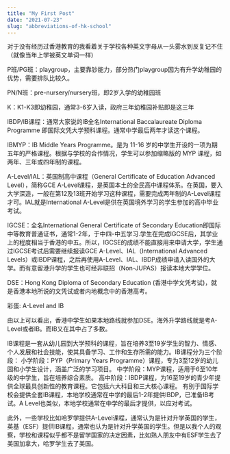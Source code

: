 ```yaml
---
title: "My First Post"
date: "2021-07-23"
slug: "abbreviations-of-hk-school"
---
```


对于没有经历过香港教育的我看着关于学校各种英文字母从一头雾水到反复记不住（就像当年上学被英文单词一样)

P班/PG班：playgroup，主要靠钞能力，部分热门playgroup因为有升学幼稚园的优势，需要排队比较久。

PN/N班：pre-nursery/nursery班，即2岁入学的幼稚园班

K：K1-K3即幼稚园，通常3-6岁入读，政府三年幼稚园补贴即是这三年

IBDP/IB课程：通常大家说的IB全名International Baccalaureate Diploma Programme 即国际文凭大学预科课程。通常中学最后两年才读这个课程。

IBMYP：IB Middle Years Programme。是为 11-16 岁的中学生开设的一项为期五年的严格课程。根据与学校的合作情况，学生可以参加缩略版的 MYP 课程，如两年、三年或四年制的课程。

A-Level/IAL：英国制高中课程（General Certificate of Education Advanced Level），简称GCE A-Level课程，是英国本土的全民高中课程体系。在英国，要入大学深造，一般在第12及13班开始学习这种课程，需要完成两年制的A-Level课程才可。IAL就是International A-Level是供在英国境外学习的学生参加的高中毕业考试。

IGCSE：全名International General Certificate of Secondary Education即国际中等教育普通证书，通常1-2年，于中四-中五学习.学生在完成IGCSE后，其学业上的程度相当于香港的中五。所以，IGCSE的成绩不能直接用来申请大学，学生通过IGCSE考试后需要继续报读GCE A-Level、IAL（International Advanced Levels）或IBDP课程，之后再使用A-Level、IAL、IBDP成绩申请入读国外的大学。而有意留港升学的学生也可经非联招（Non-JUPAS）报读本地大学学位。

DSE：Hong Kong Diploma of Secondary Education (香港中学文凭考试)，就是香港本地所说的文凭试或者内地概念中的香港高考。

彩蛋: A-Level and IB

由以上可以看出，香港中学生如果本地路线就参加DSE。海外升学路线就是考A-Level或者IB。而IB又在其中占了多数。

IB课程是一套从幼儿园到大学预科的课程，旨在培养3至19岁学生的智力、情感、个人发展和社会技能，使其具备学习、工作和生存所需的能力。IB课程分为三个阶段：
    小学阶段：PYP（Primary Years Programme）课程，专为3至12岁的幼儿园和小学生设计，涵盖广泛的学习项目。
    中学阶段：MYP课程，适用于6至10年级的中学生，旨在培养综合素质。
    高中阶段：IBDP课程，为16至19岁的青少年提供全球最具创新性的教育课程。它包括六大科目和三大核心课程。
有别于国际学校会提供全套IB课程，本地学校通常在中学的最后1-2年提供IBDP，已准备IB考试。A Level也类似，本地学校通常在中学的最后才提供，以应对考试。

此外，一些学校比如哈罗学提供A-Level课程，通常认为是针对升学英国的学生，英基（ESF）提供IB课程，通常也认为是针对升学英国的学生。但是以我个人的观察，学校和课程似乎都不是留学国家的决定因素，比如熟人朋友中有ESF学生去了美国加拿大，哈罗学生去了美国。